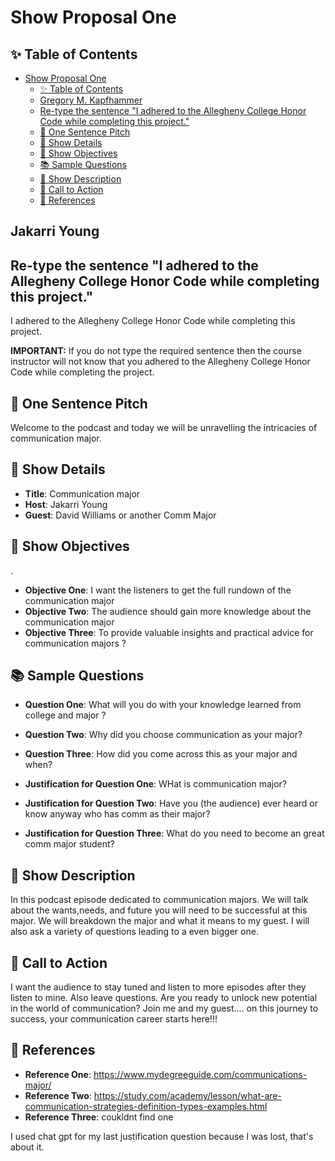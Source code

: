 # Show Proposal One

## ✨ Table of Contents

<!---toc start-->

* [Show Proposal One](#show-proposal-one)
  * [✨ Table of Contents](#-table-of-contents)
  * [Gregory M. Kapfhammer](#gregory-m-kapfhammer)
  * [Re-type the sentence "I adhered to the Allegheny College Honor Code while completing this project."](#re-type-the-sentence-i-adhered-to-the-allegheny-college-honor-code-while-completing-this-project)
  * [🏁 One Sentence Pitch](#-one-sentence-pitch)
  * [🔬 Show Details](#-show-details)
  * [📝 Show Objectives](#-show-objectives)
  * [📚 Sample Questions](#-sample-questions)
  * [🎉 Show Description](#-show-description)
  * [📢 Call to Action](#-call-to-action)
  * [🦜 References](#-references)

<!---toc end-->

## Jakarri Young

## Re-type the sentence "I adhered to the Allegheny College Honor Code while completing this project."

I adhered to the Allegheny College Honor Code while completing this project.


**IMPORTANT:** If you do not type the required sentence then the course
instructor will not know that you adhered to the Allegheny College Honor Code
while completing the project.

## 🏁 One Sentence Pitch

Welcome to the podcast and today we will be unravelling the intricacies of communication major.

## 🔬 Show Details

- **Title**: Communication major
- **Host**: Jakarri Young
- **Guest**: David Williams or another Comm Major

## 📝 Show Objectives
.

- **Objective One**: I want the listeners to get the full rundown of the communication major 
- **Objective Two**: The audience should gain more knowledge about the communication major 
- **Objective Three**: To provide valuable insights and practical advice for communication majors ?

## 📚 Sample Questions

- **Question One**: What will you do with your knowledge learned from college and major ?
- **Question Two**: Why did you choose communication as your major? 
- **Question Three**: How did you come across this as your major and when?

- **Justification for Question One**: WHat is communication major?
- **Justification for Question Two**: Have you (the audience) ever heard or know anyway who has comm as their major?
- **Justification for Question Three**: What do you need to become an great comm major student?

## 🎉 Show Description

 In this podcast episode dedicated to communication majors. We will talk about the wants,needs, and future you will need to be successful at this major. We will breakdown the major and what it means to my guest. I will also ask a variety of questions leading to a even bigger one.

## 📢 Call to Action

I want the audience to stay tuned and listen to more episodes after they listen to mine. Also leave questions.
 Are you ready to unlock new potential in the world of communication?  Join me and my guest.... on this journey to success, your communication career starts here!!!
## 🦜 References

- **Reference One**: https://www.mydegreeguide.com/communications-major/
- **Reference Two**: https://study.com/academy/lesson/what-are-communication-strategies-definition-types-examples.html
- **Reference Three**: coukldnt find one 

I used chat gpt for my last justification question because I was lost, that's about it. 